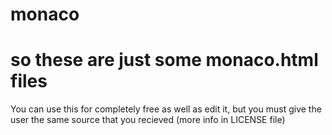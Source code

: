 # monaco
# so these are just some monaco.html files

You can use this for completely free as well as edit it, but you must give the user the same source that you recieved (more info in LICENSE file)
